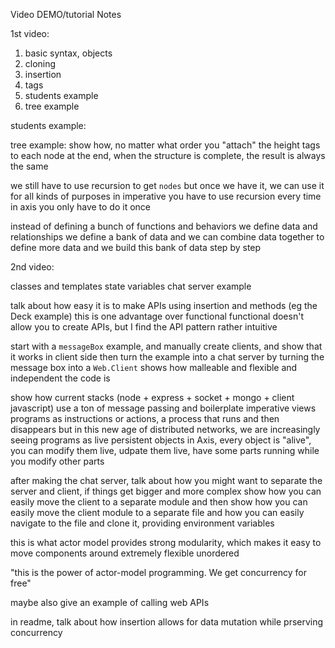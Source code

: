 Video DEMO/tutorial Notes


1st video:

1. basic syntax, objects
2. cloning
3. insertion
4. tags
5. students example
6. tree example



students example:


tree example:
show how, no matter what order you "attach" the height tags to each node
at the end, when the structure is complete, the result is always the same

we still have to use recursion to get `nodes`
but once we have it, we can use it for all kinds of purposes
in imperative you have to use recursion every time
in axis you only have to do it once

instead of defining a bunch of functions and behaviors
we define data and relationships
we define a bank of data
and we can combine data together to define more data
and we build this bank of data step by step


2nd video:

classes and templates
state variables
chat server example



talk about how easy it is to make APIs using insertion and methods (eg the Deck example)
this is one advantage over functional
functional doesn't allow you to create APIs, but I find the API pattern rather intuitive

start with a `messageBox` example, and manually create clients, and show that it works in client side
then turn the example into a chat server by turning the message box into a `Web.Client`
shows how malleable and flexible and independent the code is

show how current stacks (node + express + socket + mongo + client javascript) use a ton of message passing and boilerplate
imperative views programs as instructions or actions, a process that runs and then disappears
but in this new age of distributed networks, we are increasingly seeing programs as live persistent objects
in Axis, every object is "alive", you can modify them live, udpate them live, have some parts running while you modify other parts


after making the chat server, talk about how you might want to separate the server and client, if things get bigger and more complex
show how you can easily move the client to a separate module
and then show how you can easily move the client module to a separate file
and how you can easily navigate to the file and clone it, providing environment variables


this is what actor model provides
strong modularity, which makes it easy to move components around
extremely flexible
unordered

"this is the power of actor-model programming. We get concurrency for free"


maybe also give an example of calling web APIs



in readme, talk about how insertion allows for data mutation while prserving concurrency
